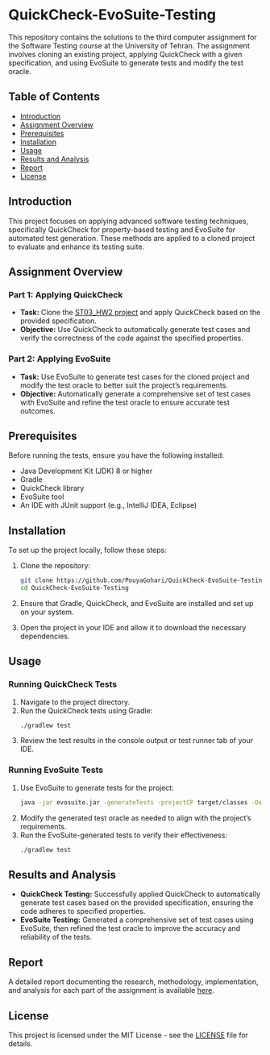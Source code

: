# QuickCheck-EvoSuite-Testing
This repository contains the solutions to the third computer assignment for the Software Testing course at the University of Tehran. The assignment involves cloning an existing project, applying QuickCheck with a given specification, and using EvoSuite to generate tests and modify the test oracle.

## Table of Contents

- [Introduction](#introduction)
- [Assignment Overview](#assignment-overview)
- [Prerequisites](#prerequisites)
- [Installation](#installation)
- [Usage](#usage)
- [Results and Analysis](#results-and-analysis)
- [Report](#report)
- [License](#license)

## Introduction

This project focuses on applying advanced software testing techniques, specifically QuickCheck for property-based testing and EvoSuite for automated test generation. These methods are applied to a cloned project to evaluate and enhance its testing suite.

## Assignment Overview

### Part 1: Applying QuickCheck

- **Task:** Clone the [ST03_HW2 project](https://github.com/Szpilman2/ST03_HW2) and apply QuickCheck based on the provided specification.
- **Objective:** Use QuickCheck to automatically generate test cases and verify the correctness of the code against the specified properties.

### Part 2: Applying EvoSuite

- **Task:** Use EvoSuite to generate test cases for the cloned project and modify the test oracle to better suit the project’s requirements.
- **Objective:** Automatically generate a comprehensive set of test cases with EvoSuite and refine the test oracle to ensure accurate test outcomes.

## Prerequisites

Before running the tests, ensure you have the following installed:

- Java Development Kit (JDK) 8 or higher
- Gradle
- QuickCheck library
- EvoSuite tool
- An IDE with JUnit support (e.g., IntelliJ IDEA, Eclipse)

## Installation

To set up the project locally, follow these steps:

1. Clone the repository:
    ```sh
    git clone https://github.com/PouyaGohari/QuickCheck-EvoSuite-Testing.git
    cd QuickCheck-EvoSuite-Testing
    ```

2. Ensure that Gradle, QuickCheck, and EvoSuite are installed and set up on your system.

3. Open the project in your IDE and allow it to download the necessary dependencies.

## Usage

### Running QuickCheck Tests

1. Navigate to the project directory.
2. Run the QuickCheck tests using Gradle:
    ```sh
    ./gradlew test
    ```
3. Review the test results in the console output or test runner tab of your IDE.

### Running EvoSuite Tests

1. Use EvoSuite to generate tests for the project:
    ```sh
    java -jar evosuite.jar -generateTests -projectCP target/classes -Dsearch_budget=60
    ```
2. Modify the generated test oracle as needed to align with the project’s requirements.
3. Run the EvoSuite-generated tests to verify their effectiveness:
    ```sh
    ./gradlew test
    ```

## Results and Analysis

- **QuickCheck Testing:** Successfully applied QuickCheck to automatically generate test cases based on the provided specification, ensuring the code adheres to specified properties.
- **EvoSuite Testing:** Generated a comprehensive set of test cases using EvoSuite, then refined the test oracle to improve the accuracy and reliability of the tests.

## Report

A detailed report documenting the research, methodology, implementation, and analysis for each part of the assignment is available [here](HW3_REPORT.pdf).

## License

This project is licensed under the MIT License - see the [LICENSE](LICENSE) file for details.
